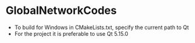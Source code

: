 # GlobalNetworkCodes

- To build for Windows in CMakeLists.txt, specify the current path to Qt
- For the project it is preferable to use Qt 5.15.0
